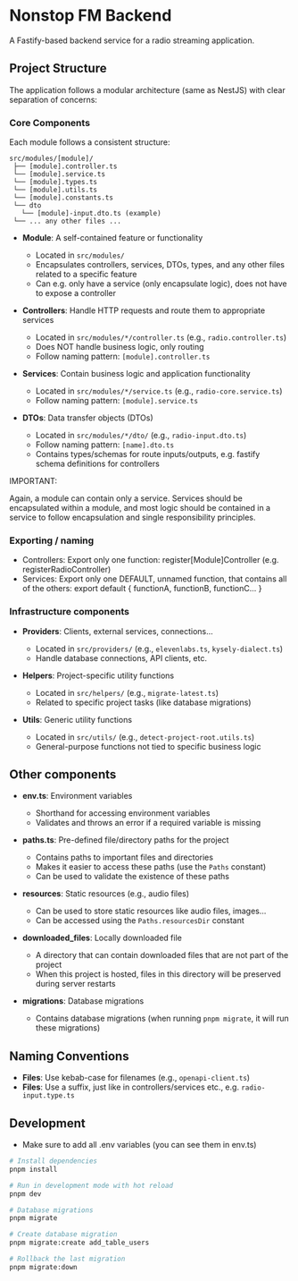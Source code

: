 # Nonstop FM Backend

A Fastify-based backend service for a radio streaming application.

## Project Structure

The application follows a modular architecture (same as NestJS) with clear separation of concerns:

### Core Components

Each module follows a consistent structure:

```
src/modules/[module]/
 ├── [module].controller.ts
 └── [module].service.ts
 └── [module].types.ts
 └── [module].utils.ts
 └── [module].constants.ts
 └── dto
   └── [module]-input.dto.ts (example)
 └── ... any other files ...
```

- **Module**: A self-contained feature or functionality

  - Located in `src/modules/`
  - Encapsulates controllers, services, DTOs, types, and any other files related to a specific feature
  - Can e.g. only have a service (only encapsulate logic), does not have to expose a controller

- **Controllers**: Handle HTTP requests and route them to appropriate services

  - Located in `src/modules/*/controller.ts` (e.g., `radio.controller.ts`)
  - Does NOT handle business logic, only routing
  - Follow naming pattern: `[module].controller.ts`

- **Services**: Contain business logic and application functionality

  - Located in `src/modules/*/service.ts` (e.g., `radio-core.service.ts`)
  - Follow naming pattern: `[module].service.ts`

- **DTOs**: Data transfer objects (DTOs)
  - Located in `src/modules/*/dto/` (e.g., `radio-input.dto.ts`)
  - Follow naming pattern: `[name].dto.ts`
  - Contains types/schemas for route inputs/outputs, e.g. fastify schema definitions for controllers

IMPORTANT:

Again, a module can contain only a service. Services should be encapsulated within a module,
and most logic should be contained in a service to follow encapsulation and single responsibility principles.

### Exporting / naming

- Controllers: Export only one function: register[Module]Controller (e.g. registerRadioController)
- Services: Export only one DEFAULT, unnamed function, that contains all of the others: export default { functionA,
  functionB, functionC... }

### Infrastructure components

- **Providers**: Clients, external services, connections...

  - Located in `src/providers/` (e.g., `elevenlabs.ts`, `kysely-dialect.ts`)
  - Handle database connections, API clients, etc.

- **Helpers**: Project-specific utility functions

  - Located in `src/helpers/` (e.g., `migrate-latest.ts`)
  - Related to specific project tasks (like database migrations)

- **Utils**: Generic utility functions
  - Located in `src/utils/` (e.g., `detect-project-root.utils.ts`)
  - General-purpose functions not tied to specific business logic

## Other components

- **env.ts**: Environment variables

  - Shorthand for accessing environment variables
  - Validates and throws an error if a required variable is missing

- **paths.ts**: Pre-defined file/directory paths for the project

  - Contains paths to important files and directories
  - Makes it easier to access these paths (use the `Paths` constant)
  - Can be used to validate the existence of these paths

- **resources**: Static resources (e.g., audio files)

  - Can be used to store static resources like audio files, images...
  - Can be accessed using the `Paths.resourcesDir` constant

- **downloaded_files**: Locally downloaded file

  - A directory that can contain downloaded files that are not part of the project
  - When this project is hosted, files in this directory will be preserved during server restarts

- **migrations**: Database migrations
  - Contains database migrations (when running `pnpm migrate`, it will run these migrations)

## Naming Conventions

- **Files**: Use kebab-case for filenames (e.g., `openapi-client.ts`)
- **Files**: Use a suffix, just like in controllers/services etc., e.g. `radio-input.type.ts`

## Development

- Make sure to add all .env variables (you can see them in env.ts)

```bash
# Install dependencies
pnpm install

# Run in development mode with hot reload
pnpm dev

# Database migrations
pnpm migrate

# Create database migration
pnpm migrate:create add_table_users

# Rollback the last migration
pnpm migrate:down
```
